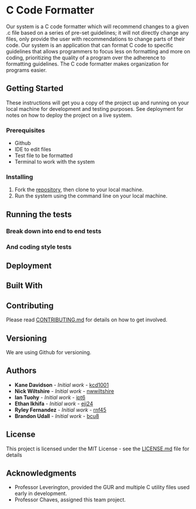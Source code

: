 # C Code Formatter
Our system is a C code formatter which will recommend changes to a given .c file based on a series of pre-set guidelines; it will not directly change any files, only provide the user with recommendations to change parts of their code. Our system is an application that can format C code to specific guidelines that allows programmers to focus less on formatting and more on coding, prioritizing the quality of a program over the adherence to formatting guidelines. The C code formatter makes organization for programs easier. 

## Getting Started
These instructions will get you a copy of the project up and running on your local machine for development and testing purposes. See deployment for notes on how to deploy the project on a live system.

### Prerequisites
- Github 
- IDE to edit files 
- Test file to be formatted 
- Terminal to work with the system 

### Installing
1. Fork the [repository]([https://github.com/ChrisKeefe/DontPanic](https://github.com/bcu8/CS386-C-Code-Formatter)), then clone to your local machine.
2. Run the system using the command line on your local machine. 

## Running the tests


### Break down into end to end tests


### And coding style tests


## Deployment


## Built With


## Contributing
Please read [CONTRIBUTING.md](CONTRIBUTING.md) for details on how to get involved.

## Versioning
We are using Github for versioning. 

## Authors
* **Kane Davidson** - *Initial work* - [kcd1001](https://github.com/kcd1001)
* **Nick Wiltshire** - *Initial work* - [nwwiltshire](https://github.com/nwwiltshire)
* **Ian Tuohy** - *Initial work* - [ipt6](https://github.com/ipt6)
* **Ethan Ikhifa** - *Initial work* - [eji24](https://github.com/eji24)
* **Ryley Fernandez** - *Initial work* - [rnf45](https://github.com/rnf45)
* **Brandon Udall** - *Initial work* - [bcu8](https://github.com/bcu8)



## License
This project is licensed under the MIT License - see the [LICENSE.md](LICENSE.md) file for details

## Acknowledgments
* Professor Leverington, provided the GUR and multiple C utility files used early in development.
* Professor Chaves, assigned this team project.

